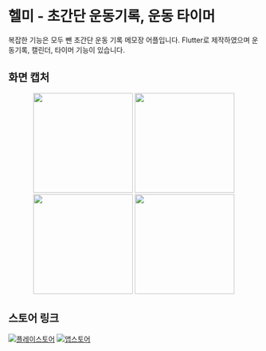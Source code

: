 # 헬미 - 초간단 운동기록, 운동 타이머

복잡한 기능은 모두 뺀 초간단 운동 기록 메모장 어플입니다. 
Flutter로 제작하였으며 운동기록, 캘린더, 타이머 기능이 있습니다.

## 화면 캡처

<p align="center">
  <img src="https://github.com/kang-min-seok/Helmy/assets/50363541/be9de921-476b-42c0-9ecd-a8cbe2db9fce" width="200"/>
  <img src="https://github.com/kang-min-seok/Helmy/assets/50363541/a1210db9-b342-4dec-8f59-1351f6a5a4b1" width="200"/>
  <img src="https://github.com/kang-min-seok/Helmy/assets/50363541/6a0511c5-8ce4-46e7-97b9-3bb51f392e55" width="200"/>
  <img src="https://github.com/kang-min-seok/Helmy/assets/50363541/ce0ca461-a596-4472-9e9e-4643281d652d" width="200"/>
</p>

## 스토어 링크

[![플레이스토어](https://github.com/kang-min-seok/Helmy/assets/50363541/5d9ef5ab-4c89-4d69-8f11-35ed675aa988)](https://play.google.com/store/apps/details?id=com.minseok.helmy)
[![앱스토어](https://github.com/kang-min-seok/Helmy/assets/50363541/e3a43982-d4c1-49c3-9bfc-8134f532a3bd)](https://apps.apple.com/us/app/%ED%97%AC%EB%AF%B8-%EC%B4%88%EA%B0%84%EB%8B%A8-%EC%9A%B4%EB%8F%99%EA%B8%B0%EB%A1%9D-%EC%9A%B4%EB%8F%99%ED%83%80%EC%9D%B4%EB%A8%B8/id6502599786)
